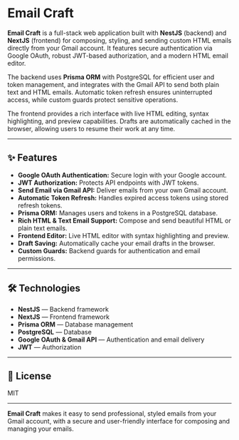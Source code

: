 # Email Craft

**Email Craft** is a full-stack web application built with **NestJS** (backend) and **NextJS** (frontend) for composing, styling, and sending custom HTML emails directly from your Gmail account. It features secure authentication via Google OAuth, robust JWT-based authorization, and a modern HTML email editor.

The backend uses **Prisma ORM** with PostgreSQL for efficient user and token management, and integrates with the Gmail API to send both plain text and HTML emails. Automatic token refresh ensures uninterrupted access, while custom guards protect sensitive operations.

The frontend provides a rich interface with live HTML editing, syntax highlighting, and preview capabilities. Drafts are automatically cached in the browser, allowing users to resume their work at any time.

---

## ✨ Features

- **Google OAuth Authentication:** Secure login with your Google account.
- **JWT Authorization:** Protects API endpoints with JWT tokens.
- **Send Email via Gmail API:** Deliver emails from your own Gmail account.
- **Automatic Token Refresh:** Handles expired access tokens using stored refresh tokens.
- **Prisma ORM:** Manages users and tokens in a PostgreSQL database.
- **Rich HTML & Text Email Support:** Compose and send beautiful HTML or plain text emails.
- **Frontend Editor:** Live HTML editor with syntax highlighting and preview.
- **Draft Saving:** Automatically cache your email drafts in the browser.
- **Custom Guards:** Backend guards for authentication and email permissions.

---

## 🛠️ Technologies

- **NestJS** — Backend framework
- **NextJS** — Frontend framework
- **Prisma ORM** — Database management
- **PostgreSQL** — Database
- **Google OAuth & Gmail API** — Authentication and email delivery
- **JWT** — Authorization

---

## 📝 License

MIT

---

**Email Craft** makes it easy to send professional, styled emails from your Gmail account, with a secure and user-friendly interface for composing and managing your emails.